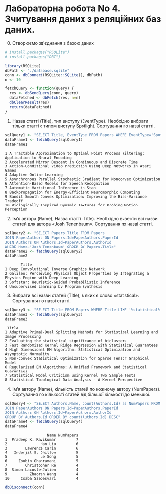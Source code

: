 # Лабораторна робота No 4. Зчитування даних з реляційних баз даних.

0. Створюємо зд'єднання з базою даних
```r
# install.packages("RSQLite")
# install.packages("DBI")

library(RSQLite)
dbPath <- "./database.sqlite"
conn <- dbConnect(RSQLite::SQLite(), dbPath)
n <- 10

fetchQuery <- function(query) {
  res <- dbSendQuery(conn, query)
  dataFetched <- dbFetch(res, n=n)
  dbClearResult(res)
  return(dataFetched)
}
```
1. Назва статті (Title), тип виступу (EventType). Необхідно вибрати тільки статті с типом виступу Spotlight. Сортування по назві статті.
```r
sqlQuery1 <- "SELECT Title, EventType FROM Papers WHERE EventType='Spotlight' ORDER BY Title"
dataFrame1 <- fetchQuery(sqlQuery1)
dataFrame1
```
```
1 A Tractable Approximation to Optimal Point Process Filtering: Application to Neural Encoding
2 Accelerated Mirror Descent in Continuous and Discrete Time
3 Action-Conditional Video Prediction using Deep Networks in Atari Games
4 Adaptive Online Learning
5 Asynchronous Parallel Stochastic Gradient for Nonconvex Optimization
6 Attention-Based Models for Speech Recognition
7 Automatic Variational Inference in Stan
8 Backpropagation for Energy-Efficient Neuromorphic Computing
9 Bandit Smooth Convex Optimization: Improving the Bias-Variance Tradeoff
10 Biologically Inspired Dynamic Textures for Probing Motion Perception
```
2. Ім’я автора (Name), Назва статті (Title). Необхідно вивести всі назви статей для автора «Josh Tenenbaum». Сортування по назві статті.
```r
sqlQuery2 <- "SELECT Papers.Title FROM Papers
JOIN PaperAuthors ON Papers.Id=PaperAuthors.PaperId
JOIN Authors ON Authors.Id=PaperAuthors.AuthorId
WHERE Name='Josh Tenenbaum' ORDER BY Papers.Title"
dataFrame2 <- fetchQuery(sqlQuery2)
dataFrame2
```
```
       Title
1 Deep Convolutional Inverse Graphics Network
2 Galileo: Perceiving Physical Object Properties by Integrating a Physics Engine with Deep Learning
3 Softstar: Heuristic-Guided Probabilistic Inference
4 Unsupervised Learning by Program Synthesis
```
3. Вибрати всі назви статей (Title), в яких є слово «statistical». Сортування по назві статті.
```r
sqlQuery3 <- "SELECT Title FROM Papers WHERE Title LIKE '%statistical%' ORDER BY Title"
dataFrame3 <- fetchQuery(sqlQuery3)
dataFrame3
```
```
 Title
1 Adaptive Primal-Dual Splitting Methods for Statistical Learning and Image Processing
2 Evaluating the statistical significance of biclusters
3 Fast Randomized Kernel Ridge Regression with Statistical Guarantees
4 High Dimensional EM Algorithm: Statistical Optimization and Asymptotic Normality
5 Non-convex Statistical Optimization for Sparse Tensor Graphical Model
6 Regularized EM Algorithms: A Unified Framework and Statistical Guarantees
7 Statistical Model Criticism using Kernel Two Sample Tests
8 Statistical Topological Data Analysis - A Kernel Perspective
```
4. Ім’я автору (Name), кількість статей по кожному автору (NumPapers). Сортування по кількості статей від більшої кількості до меньшої.
```r
sqlQuery4 <- "SELECT Authors.Name, count(Authors.Id) as NumPapers FROM Papers
JOIN PaperAuthors ON Papers.Id=PaperAuthors.PaperId
JOIN Authors ON Authors.Id=PaperAuthors.AuthorId
GROUP BY Authors.Id ORDER BY count(Authors.Id) DESC"
dataFrame4 <- fetchQuery(sqlQuery4)
dataFrame4
```
```
                   Name NumPapers
1  Pradeep K. Ravikumar         7
2               Han Liu         6
3        Lawrence Carin         6
4   Inderjit S. Dhillon         5
5               Le Song         5
6     Zoubin Ghahramani         5
7        Christopher Re         4
8  Simon Lacoste-Julien         4
9          Zhaoran Wang         4
10     Csaba Szepesvari         4
```
```r
dbDisconnect(conn)
```